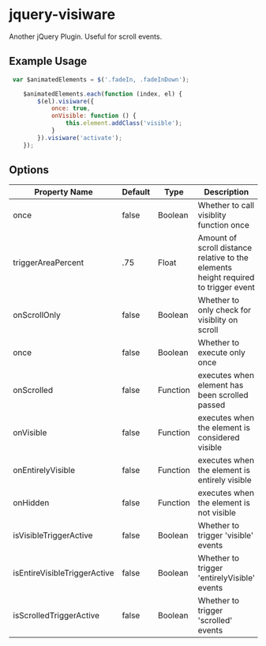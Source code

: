 # jquery-visiware
Another jQuery Plugin. Useful for scroll events.

## Example Usage
```javascript
 var $animatedElements = $('.fadeIn, .fadeInDown');

    $animatedElements.each(function (index, el) {
        $(el).visiware({
            once: true,
            onVisible: function () {
                this.element.addClass('visible');
            }
        }).visiware('activate');
    });
```

## Options
Property Name               | Default | Type      | Description
----------------------------|---------|-----------|---------------------------------------------------------
once                        | false   | Boolean   | Whether to call visiblity function once
triggerAreaPercent          | .75     | Float     | Amount of scroll distance relative to the elements height required to trigger event
onScrollOnly                | false   | Boolean   | Whether to only check for visiblity on scroll
once                        | false   | Boolean   | Whether to execute only once
onScrolled                  | false   | Function  | executes when element has been scrolled passed 
onVisible                   | false   | Function  | executes when the element is considered visible
onEntirelyVisible           | false   | Function  | executes when the element is entirely visible
onHidden                    | false   | Function  | executes when the element is not visible
isVisibleTriggerActive      | false   | Boolean   | Whether to trigger 'visible' events
isEntireVisibleTriggerActive| false   | Boolean   | Whether to trigger 'entirelyVisible' events
isScrolledTriggerActive     | false   | Boolean   | Whether to trigger 'scrolled' events
